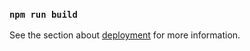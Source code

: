 ### `npm run build`

See the section about [deployment](https://facebook.github.io/create-react-app/docs/deployment) for more information.
